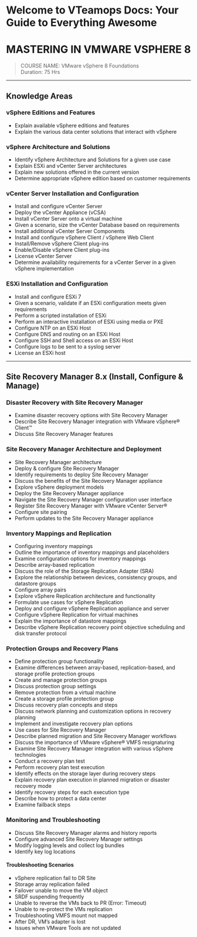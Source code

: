 # Welcome to VTeamops Docs: Your Guide to Everything Awesome

# MASTERING IN VMWARE VSPHERE 8

> COURSE NAME: VMware vSphere 8 Foundations  
> Duration: 75 Hrs

---

## Knowledge Areas

### vSphere Editions and Features
- Explain available vSphere editions and features
- Explain the various data center solutions that interact with vSphere

### vSphere Architecture and Solutions
- Identify vSphere Architecture and Solutions for a given use case
- Explain ESXi and vCenter Server architectures
- Explain new solutions offered in the current version
- Determine appropriate vSphere edition based on customer requirements

### vCenter Server Installation and Configuration
- Install and configure vCenter Server
- Deploy the vCenter Appliance (vCSA)
- Install vCenter Server onto a virtual machine
- Given a scenario, size the vCenter Database based on requirements
- Install additional vCenter Server Components
- Install and configure vSphere Client / vSphere Web Client
- Install/Remove vSphere Client plug-ins
- Enable/Disable vSphere Client plug-ins
- License vCenter Server
- Determine availability requirements for a vCenter Server in a given vSphere implementation

### ESXi Installation and Configuration
- Install and configure ESXi 7
- Given a scenario, validate if an ESXi configuration meets given requirements
- Perform a scripted installation of ESXi
- Perform an interactive installation of ESXi using media or PXE
- Configure NTP on an ESXi Host
- Configure DNS and routing on an ESXi Host
- Configure SSH and Shell access on an ESXi Host
- Configure logs to be sent to a syslog server
- License an ESXi host

---

## Site Recovery Manager 8.x (Install, Configure & Manage)

### Disaster Recovery with Site Recovery Manager
- Examine disaster recovery options with Site Recovery Manager
- Describe Site Recovery Manager integration with VMware vSphere® Client™
- Discuss Site Recovery Manager features

### Site Recovery Manager Architecture and Deployment
- Site Recovery Manager architecture
- Deploy & configure Site Recovery Manager
- Identify requirements to deploy Site Recovery Manager
- Discuss the benefits of the Site Recovery Manager appliance
- Explore vSphere deployment models
- Deploy the Site Recovery Manager appliance
- Navigate the Site Recovery Manager configuration user interface
- Register Site Recovery Manager with VMware vCenter Server®
- Configure site pairing
- Perform updates to the Site Recovery Manager appliance

### Inventory Mappings and Replication
- Configuring inventory mappings
- Outline the importance of inventory mappings and placeholders
- Examine configuration options for inventory mappings
- Describe array-based replication
- Discuss the role of the Storage Replication Adapter (SRA)
- Explore the relationship between devices, consistency groups, and datastore groups
- Configure array pairs
- Explore vSphere Replication architecture and functionality
- Formulate use cases for vSphere Replication
- Deploy and configure vSphere Replication appliance and server
- Configure vSphere Replication for virtual machines
- Explain the importance of datastore mappings
- Describe vSphere Replication recovery point objective scheduling and disk transfer protocol

### Protection Groups and Recovery Plans
- Define protection group functionality
- Examine differences between array-based, replication-based, and storage profile protection groups
- Create and manage protection groups
- Discuss protection group settings
- Remove protection from a virtual machine
- Create a storage profile protection group
- Discuss recovery plan concepts and steps
- Discuss network planning and customization options in recovery planning
- Implement and investigate recovery plan options
- Use cases for Site Recovery Manager
- Describe planned migration and Site Recovery Manager workflows
- Discuss the importance of VMware vSphere® VMFS resignaturing
- Examine Site Recovery Manager integration with various vSphere technologies
- Conduct a recovery plan test
- Perform recovery plan test execution
- Identify effects on the storage layer during recovery steps
- Explain recovery plan execution in planned migration or disaster recovery mode
- Identify recovery steps for each execution type
- Describe how to protect a data center
- Examine failback steps

### Monitoring and Troubleshooting
- Discuss Site Recovery Manager alarms and history reports
- Configure advanced Site Recovery Manager settings
- Modify logging levels and collect log bundles
- Identify key log locations

#### Troubleshooting Scenarios
- vSphere replication fail to DR Site
- Storage array replication failed
- Failover unable to move the VM object
- SRDF suspending frequently
- Unable to reverse the VMs back to PR (Error: Timeout)
- Unable to re-protect the VMs replication
- Troubleshooting VMFS mount not mapped
- After DR, VM’s adapter is lost
- Issues when VMware Tools are not updated